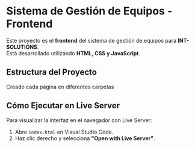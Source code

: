 # Sistema de Gestión de Equipos - Frontend

Este proyecto es el **frontend** del sistema de gestión de equipos para **INT-SOLUTIONS**.  
Está desarrollado utilizando **HTML, CSS y JavaScript**.

## Estructura del Proyecto
Creado cada página en diferentes carpetas  

## Cómo Ejecutar en Live Server
Para visualizar la interfaz en el navegador con Live Server:

1. Abre `index.html` en Visual Studio Code.  
2. Haz clic derecho y selecciona **"Open with Live Server"**.  

 
